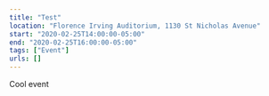 ```yaml
---
title: "Test"
location: "Florence Irving Auditorium, 1130 St Nicholas Avenue"
start: "2020-02-25T14:00:00-05:00"
end: "2020-02-25T16:00:00-05:00"
tags: ["Event"]
urls: []
---
```


Cool event

<!-- endexcerpt -->
